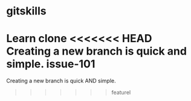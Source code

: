 # gitskills
Learn clone
<<<<<<< HEAD
Creating a new branch is quick and simple.
issue-101
=======
Creating a new branch is quick AND simple.
>>>>>>> featurel
